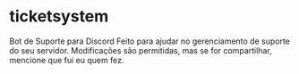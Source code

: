 # ticketsystem
Bot de Suporte para Discord Feito para ajudar no gerenciamento de suporte do seu servidor. Modificações são permitidas, mas se for compartilhar, mencione que fui eu quem fez.
